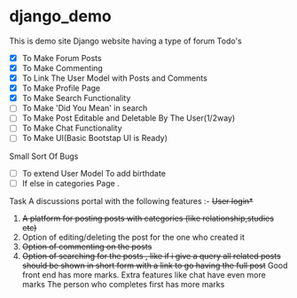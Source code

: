 # django_demo
This is demo site Django website having a type of forum
Todo's
 - [x] To Make Forum Posts
 - [x] To Make Commenting
 - [x] To Link The User Model with Posts and Comments
 - [x] To Make Profile Page
 - [x] To Make Search Functionality
 - [ ] To Make 'Did You Mean' in search
 - [ ] To Make Post Editable and Deletable By The User(1/2way)
 - [ ] To Make Chat Functionality
 - [ ] To Make UI(Basic Bootstap UI is Ready)
 
Small Sort Of Bugs
 - [ ] To extend User Model To add birthdate
 - [ ] If else in categories Page .

Task
A discussions portal with the following features :-
~~User login*~~
1) ~~A platform for posting posts with categories (like relationship,studies etc)~~
2) Option of editing/deleting the post for the one who created it
3) ~~Option of commenting on the posts~~
4) ~~Option of searching for the posts , like if i give a query all related posts should be shown in short form with a link to go having the full post~~
Good front end has more marks.
Extra features like chat have even more marks
The person who completes first has more marks
